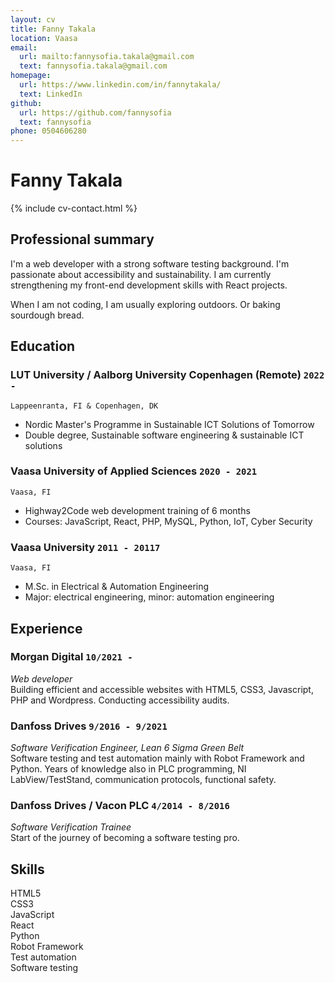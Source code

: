 ```yaml
---
layout: cv
title: Fanny Takala
location: Vaasa
email:
  url: mailto:fannysofia.takala@gmail.com
  text: fannysofia.takala@gmail.com
homepage:
  url: https://www.linkedin.com/in/fannytakala/
  text: LinkedIn
github:
  url: https://github.com/fannysofia
  text: fannysofia
phone: 0504606280
---
```


# Fanny **Takala**

<!--
include contact information from the front matter
Supported arguments:
    - homepage: url, text
    - phone
    - email
-->

{% include cv-contact.html %}

## Professional summary

I'm a web developer with a strong software testing background. I'm passionate about accessibility and sustainability. I am currently strengthening my front-end development skills with React projects. 

When I am not coding, I am usually exploring outdoors. Or baking sourdough bread.

## Education

### **LUT University / Aalborg University Copenhagen (Remote)** `2022 -`

```
Lappeenranta, FI & Copenhagen, DK 
```

- Nordic Master's Programme in Sustainable ICT Solutions of Tomorrow
- Double degree, Sustainable software engineering & sustainable ICT solutions

### **Vaasa University of Applied Sciences** `2020 - 2021`

```
Vaasa, FI
```

- Highway2Code web development training of 6 months
- Courses: JavaScript, React, PHP, MySQL, Python, IoT, Cyber Security

### **Vaasa University** `2011 - 20117`

```
Vaasa, FI
```

- M.Sc. in Electrical & Automation Engineering
- Major: electrical engineering, minor: automation engineering

## Experience

### **Morgan Digital** `10/2021 -`

_Web developer_<br>
Building efficient and accessible websites with HTML5, CSS3, Javascript, PHP and Wordpress. Conducting accessibility audits.

### **Danfoss Drives** `9/2016 - 9/2021`

_Software Verification Engineer, Lean 6 Sigma Green Belt_<br>
Software testing and test automation mainly with Robot Framework and Python. Years of knowledge also in PLC programming, NI LabView/TestStand, communication protocols, functional safety.

### **Danfoss Drives / Vacon PLC** `4/2014 - 8/2016`

_Software Verification Trainee_<br>
Start of the journey of becoming a software testing pro.

## Skills

HTML5 <br>
CSS3 <br>
JavaScript <br>
React <br>
Python <br>
Robot Framework <br>
Test automation <br>
Software testing <br>

<!-- ### Footer

Last updated: May 2013 -->
